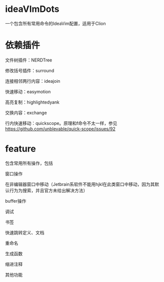 # ideaVImDots
一个包含所有常用命令的IdeaVim配置，适用于Clion

# 依赖插件
文件树插件：NERDTree

修改括号插件：surround

连接相邻两行内容：ideajoin

快速移动：easymotion

高亮复制：highlightedyank

交换内容：exchange

行内快速移动：quickscope。原理和f命令不太一样，参见 https://github.com/unblevable/quick-scope/issues/92

# feature
包含常用所有操作，包括

窗口操作

在非编辑器窗口中移动（Jetbrain系软件不能用hjkl在此类窗口中移动，因为其默认行为为搜索，并且官方未给出解决方法）

buffer操作

调试

书签

快速跳转定义、文档

重命名

生成函数

缩进注释

其他功能
